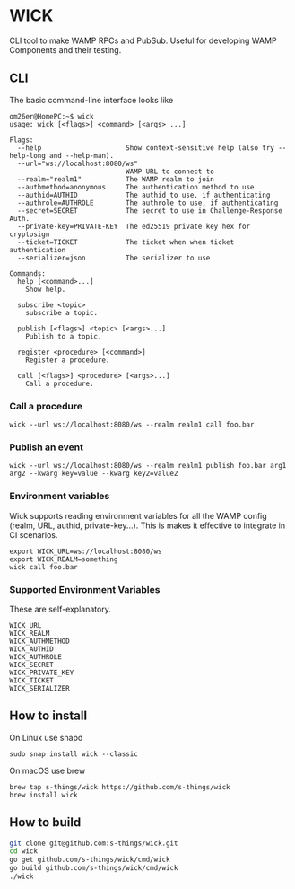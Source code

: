 # WICK
CLI tool to make WAMP RPCs and PubSub. Useful for developing WAMP Components and their testing.

## CLI
The basic command-line interface looks like
```shell
om26er@HomePC:~$ wick
usage: wick [<flags>] <command> [<args> ...]

Flags:
  --help                     Show context-sensitive help (also try --help-long and --help-man).
  --url="ws://localhost:8080/ws"
                             WAMP URL to connect to
  --realm="realm1"           The WAMP realm to join
  --authmethod=anonymous     The authentication method to use
  --authid=AUTHID            The authid to use, if authenticating
  --authrole=AUTHROLE        The authrole to use, if authenticating
  --secret=SECRET            The secret to use in Challenge-Response Auth.
  --private-key=PRIVATE-KEY  The ed25519 private key hex for cryptosign
  --ticket=TICKET            The ticket when when ticket authentication
  --serializer=json          The serializer to use

Commands:
  help [<command>...]
    Show help.

  subscribe <topic>
    subscribe a topic.

  publish [<flags>] <topic> [<args>...]
    Publish to a topic.

  register <procedure> [<command>]
    Register a procedure.

  call [<flags>] <procedure> [<args>...]
    Call a procedure.
```
### Call a procedure
```shell
wick --url ws://localhost:8080/ws --realm realm1 call foo.bar
````

### Publish an event
```shell
wick --url ws://localhost:8080/ws --realm realm1 publish foo.bar arg1 arg2 --kwarg key=value --kwarg key2=value2
```

### Environment variables
Wick supports reading environment variables for all the WAMP config (realm, URL, authid, private-key...).
This is makes it effective to integrate in CI scenarios.
```shell
export WICK_URL=ws://localhost:8080/ws
export WICK_REALM=something
wick call foo.bar
```

### Supported Environment Variables
These are self-explanatory.
```shell
WICK_URL
WICK_REALM
WICK_AUTHMETHOD
WICK_AUTHID
WICK_AUTHROLE
WICK_SECRET
WICK_PRIVATE_KEY
WICK_TICKET
WICK_SERIALIZER
```


## How to install
On Linux use snapd
```shell
sudo snap install wick --classic
```
On macOS use brew
```shell
brew tap s-things/wick https://github.com/s-things/wick
brew install wick
```

## How to build
```bash
git clone git@github.com:s-things/wick.git
cd wick
go get github.com/s-things/wick/cmd/wick
go build github.com/s-things/wick/cmd/wick
./wick
```
